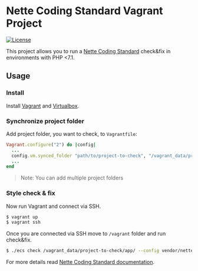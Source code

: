 # Nette Coding Standard Vagrant Project

[![License](https://img.shields.io/badge/license-MIT-blue.svg)](/LICENSE)

This project allows you to run a [Nette Coding Standard](https://github.com/nette/coding-standard/) check&fix in environments with PHP &lt;7.1.

## Usage

### Install

Install [Vagrant](https://www.vagrantup.com/downloads.html) and [Virtualbox](https://www.virtualbox.org/wiki/Downloads).

### Synchronize project folder


Add project folder, you want to check, to `Vagrantfile`:

```ruby
Vagrant.configure("2") do |config|
  ...
  config.vm.synced_folder "path/to/project-to-check", "/vagrant_data/project-to-check"
  ...
end
```
> Note: You can add multiple project folders

### Style check &amp; fix

Now run Vagrant and connect via SSH.

```bash
$ vagrant up
$ vagrant ssh
```

Once you are connected via SSH move to `/vagrant` folder and run check&amp;fix.

```bash
$ ./ecs check /vagrant_data/project-to-check/app/ --config vendor/nette/coding-standard/coding-standard-php70.neon --fix
```

For more details read [Nette Coding Standard documentation](https://github.com/nette/coding-standard/). 
